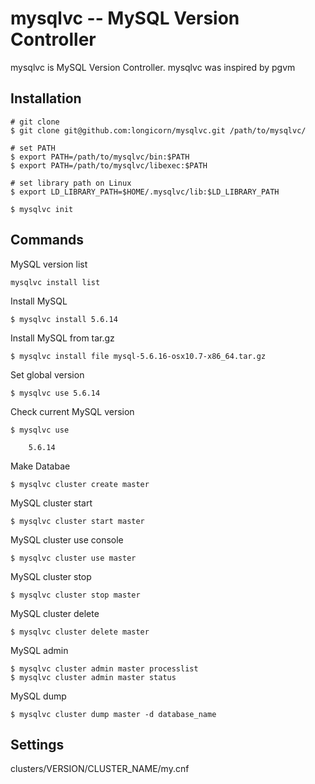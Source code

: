 mysqlvc -- MySQL Version Controller
=====================

mysqlvc is MySQL Version Controller.
mysqlvc was inspired by pgvm

Installation
------------
    # git clone
    $ git clone git@github.com:longicorn/mysqlvc.git /path/to/mysqlvc/

    # set PATH
    $ export PATH=/path/to/mysqlvc/bin:$PATH
    $ export PATH=/path/to/mysqlvc/libexec:$PATH

    # set library path on Linux
    $ export LD_LIBRARY_PATH=$HOME/.mysqlvc/lib:$LD_LIBRARY_PATH

    $ mysqlvc init

Commands
------------
MySQL version list

    mysqlvc install list

Install MySQL

    $ mysqlvc install 5.6.14

Install MySQL from tar.gz

    $ mysqlvc install file mysql-5.6.16-osx10.7-x86_64.tar.gz

Set global version

    $ mysqlvc use 5.6.14

Check current MySQL version

    $ mysqlvc use

        5.6.14

Make Databae

    $ mysqlvc cluster create master

MySQL cluster start

    $ mysqlvc cluster start master

MySQL cluster use console

    $ mysqlvc cluster use master

MySQL cluster stop

    $ mysqlvc cluster stop master

MySQL cluster delete

    $ mysqlvc cluster delete master

MySQL admin

    $ mysqlvc cluster admin master processlist
    $ mysqlvc cluster admin master status

MySQL dump

    $ mysqlvc cluster dump master -d database_name


Settings
------------
clusters/VERSION/CLUSTER_NAME/my.cnf
